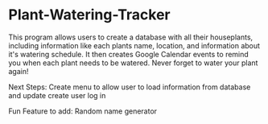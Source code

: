 # Plant-Watering-Tracker

This program allows users to create a database with all their houseplants, including information like each plants name, location, and information about it's watering schedule. It then creates Google Calendar events to remind you when each plant needs to be watered. Never forget to water your plant again!

Next Steps:
Create menu to allow user to load information from database and update
create user log in

Fun Feature to add:
Random name generator
